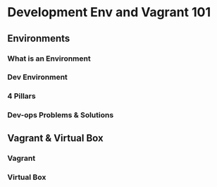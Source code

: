 # Development Env and Vagrant 101

## Environments

### What is an Environment

### Dev Environment

### 4 Pillars

### Dev-ops Problems & Solutions


## Vagrant & Virtual Box

### Vagrant

### Virtual Box
